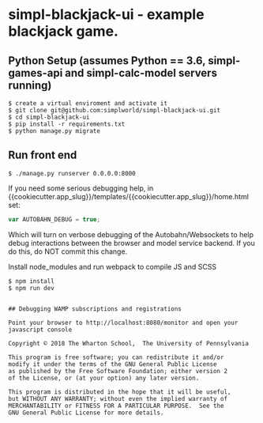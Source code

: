 # simpl-blackjack-ui - example blackjack game.

## Python Setup (assumes Python == 3.6, simpl-games-api and simpl-calc-model servers running)

```shell
$ create a virtual enviroment and activate it
$ git clone git@github.com:simplworld/simpl-blackjack-ui.git
$ cd simpl-blackjack-ui
$ pip install -r requirements.txt
$ python manage.py migrate
```
## Run front end

```shell
$ ./manage.py runserver 0.0.0.0:8000
```

If you need some serious debugging help, in {{cookiecutter.app_slug}}/templates/{{cookiecutter.app_slug}}/home.html set:

```js
var AUTOBAHN_DEBUG = true;
```

Which will turn on verbose debugging of the Autobahn/Websockets to help debug interactions between the browser and model service backend.
If you do this, do NOT commit this change.

Install node_modules and run webpack to compile JS and SCSS

```shell
$ npm install
$ npm run dev
```

```

## Debugging WAMP subscriptions and registrations

Point your browser to http://localhost:8080/monitor and open your javascript console

Copyright © 2018 The Wharton School,  The University of Pennsylvania 

This program is free software; you can redistribute it and/or
modify it under the terms of the GNU General Public License
as published by the Free Software Foundation; either version 2
of the License, or (at your option) any later version.

This program is distributed in the hope that it will be useful,
but WITHOUT ANY WARRANTY; without even the implied warranty of
MERCHANTABILITY or FITNESS FOR A PARTICULAR PURPOSE.  See the
GNU General Public License for more details.

